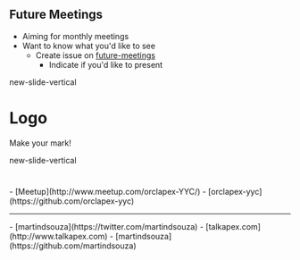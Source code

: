 ## Future Meetings

- Aiming for monthly meetings
- Want to know what you'd like to see
  - Create issue on <i class="fa fa-github"></i> [future-meetings](https://github.com/orclapex-yyc/future-meetings)
    - Indicate if you'd like to present

new-slide-vertical

# Logo

Make your mark!

new-slide-vertical

# <i class="fa fa-question-circle fa-2x"></i>

<p class="no-bullet"></p>
- <i class="fa fa-users"></i> [Meetup](http://www.meetup.com/orclapex-YYC/)
- <i class="fa fa-github"></i> [orclapex-yyc](https://github.com/orclapex-yyc)

<hr>

<p class="no-bullet"></p>
- <i class="fa fa-twitter"></i> [martindsouza](https://twitter.com/martindsouza)
- <i class="fa fa-rss"></i> [talkapex.com](http://www.talkapex.com)
- <i class="fa fa-github"></i> [martindsouza](https://github.com/martindsouza)
